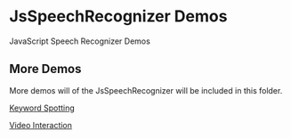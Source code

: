 # JsSpeechRecognizer Demos
JavaScript Speech Recognizer Demos

## More Demos

More demos will of the JsSpeechRecognizer will be included in this folder.

[Keyword Spotting](https://github.com/dreamdom/JsSpeechRecognizer/tree/master/demos/keyword-spotting)

[Video Interaction](https://github.com/dreamdom/JsSpeechRecognizer/tree/master/demos/video-interaction)
